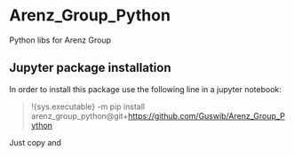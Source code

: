 # Arenz_Group_Python
Python libs for Arenz Group








## Jupyter package installation
In order to install this package use the following line in a jupyter notebook: 

>   !{sys.executable} -m pip install arenz_group_python@git+https://github.com/Guswib/Arenz_Group_Python

Just copy and 